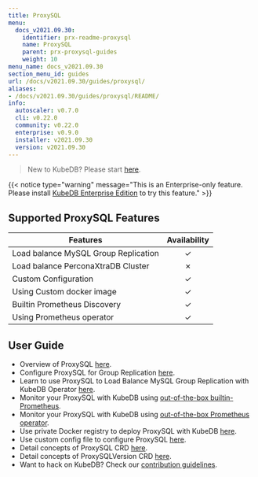 ```yaml
---
title: ProxySQL
menu:
  docs_v2021.09.30:
    identifier: prx-readme-proxysql
    name: ProxySQL
    parent: prx-proxysql-guides
    weight: 10
menu_name: docs_v2021.09.30
section_menu_id: guides
url: /docs/v2021.09.30/guides/proxysql/
aliases:
- /docs/v2021.09.30/guides/proxysql/README/
info:
  autoscaler: v0.7.0
  cli: v0.22.0
  community: v0.22.0
  enterprise: v0.9.0
  installer: v2021.09.30
  version: v2021.09.30
---
```


> New to KubeDB? Please start [here](/docs/v2021.09.30/README).

{{< notice type="warning" message="This is an Enterprise-only feature. Please install [KubeDB Enterprise Edition](/docs/v2021.09.30/setup/install/enterprise) to try this feature." >}}

## Supported ProxySQL Features

| Features                             | Availability |
| ------------------------------------ | :----------: |
| Load balance MySQL Group Replication |   &#10003;   |
| Load balance PerconaXtraDB Cluster   |   &#10007;   |
| Custom Configuration                 |   &#10003;   |
| Using Custom docker image            |   &#10003;   |
| Builtin Prometheus Discovery         |   &#10003;   |
| Using Prometheus operator            |   &#10003;   |

## User Guide

- Overview of ProxySQL [here](/docs/v2021.09.30/guides/proxysql/overview/overview).
- Configure ProxySQL for Group Replication [here](/docs/v2021.09.30/guides/proxysql/overview/configure-proxysql).
- Learn to use ProxySQL to Load Balance MySQL Group Replication with KubeDB Operator [here](/docs/v2021.09.30/guides/proxysql/quickstart/load-balance-mysql-group-replication).
- Monitor your ProxySQL with KubeDB using [out-of-the-box builtin-Prometheus](/docs/v2021.09.30/guides/proxysql/monitoring/using-builtin-prometheus).
- Monitor your ProxySQL with KubeDB using [out-of-the-box Prometheus operator](/docs/v2021.09.30/guides/proxysql/monitoring/using-prometheus-operator).
- Use private Docker registry to deploy ProxySQL with KubeDB [here](/docs/v2021.09.30/guides/proxysql/private-registry/using-private-registry).
- Use custom config file to configure ProxySQL [here](/docs/v2021.09.30/guides/proxysql/configuration/using-config-file).
- Detail concepts of ProxySQL CRD [here](/docs/v2021.09.30/guides/proxysql/concepts/proxysql).
- Detail concepts of ProxySQLVersion CRD [here](/docs/v2021.09.30/guides/proxysql/concepts/catalog).
- Want to hack on KubeDB? Check our [contribution guidelines](/docs/v2021.09.30/CONTRIBUTING).
